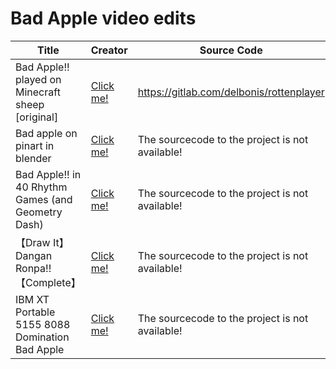 # Bad Apple video edits

| Title             | Creator                     | Source Code                                  | Video       |
| ----------------- | --------------------------- | -------------------------------------------- | ----------- |
| Bad Apple!! played on Minecraft sheep [original] | [Click me!](https://www.youtube.com/channel/UCVP-0ePDBxeNemne0zAFZkg) | https://gitlab.com/delbonis/rottenplayer | [Click me!](https://www.youtube.com/watch?v=tO6sfku_1b8) |
| Bad apple on pinart in blender | [Click me!](https://www.youtube.com/channel/UCe64J6qUnpCjqL_yv-NvVuA) | The sourcecode to the project is not available! | [Click me!](https://www.youtube.com/watch?v=LosOIFUJKu8) |
| Bad Apple!! in 40 Rhythm Games (and Geometry Dash) | [Click me!](https://www.youtube.com/channel/UCg7xTb3vlPbOBpYhh_v3tpQ) | The sourcecode to the project is not available! | [Click me!](https://www.youtube.com/watch?v=4tQYA03Qcag) |
| 【Draw It】Dangan Ronpa!!【Complete】 | [Click me!](https://www.nicovideo.jp/user/1585977) | The sourcecode to the project is not available! | [Click me!](https://www.nicovideo.jp/watch/sm23159930) |
| IBM XT Portable 5155 8088 Domination Bad Apple | [Click me!](https://www.youtube.com/channel/UC9fHGi6wKHnPTnyxdicDwfg) | The sourcecode to the project is not available! | [Click me!](https://www.youtube.com/watch?v=E0h8BUUboP0) |
